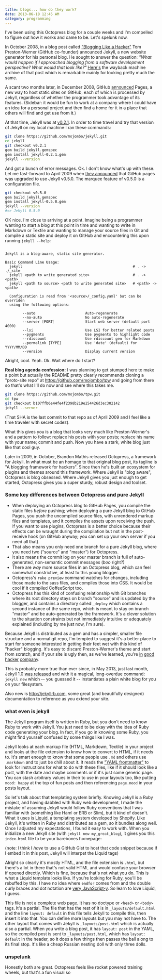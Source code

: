 ```yaml
---
title: blogs... how do they work?
date: 2013-06-18 12:45 AM
category: programming
---
```


I've been using this Octopress blog for a couple weeks and I'm compelled to figure out how it works and came to be. Let's spelunk now.

In October 2008, in a blog post called ["Blogging Like a Hacker"](http://tom.preston-werner.com/2008/11/17/blogging-like-a-hacker.html) Tom Preston-Werner (GitHub co-founder) announced Jekyll, a new website generator for his personal blog. He sought to answer the question: *"What would happen if I approached blogging from a software development perspective? What would that look like?"* [Here's](http://web.archive.org/web/20081220103916/http://tom.preston-werner.com/2008/11/17/blogging-like-a-hacker.html) the wayback machine archive of that post which is remarkable mainly for looking pretty much the same.

A scant two months later, in December 2008, GitHub [announced](https://github.com/blog/272-github-pages) Pages, a new way to host static sites on GitHub, each of which is processed by Jekyll, regardless of whether the programmer took advantage of its features. (Sidebar: it would be fun to work at a company where I could have an idea for a personal project and then find a home for it in a place that others will find and get use from it.)

At that time, Jekyll was at [v0.2.1](https://github.com/mojombo/jekyll/tree/v0.2.1). In order to time travel and try that version of Jekyll on my local machine I ran these commands:

```bash
git clone https://github.com/mojombo/jekyll.git
cd jekyll
git checkout v0.2.1
gem build jekyll.gemspec
gem install jekyll-0.2.1.gem
jekyll --version
```

And got a bunch of error messages. Ok. I don't know what's up with these. Let me fast-forward to April 2009 when [they announced](https://github.com/blog/402-github-pages-upgraded-to-jekyll-0-5-0) that GitHub pages was upgraded to use Jekyll v0.5.0. The marquee feature of v0.5.0 is a configuration file.

```bash
git checkout v0.5.0
gem build jekyll.gemspec
gem install jekyll-0.5.0.gem
jekyll --version
#=> Jekyll 0.5.0
```

OK nice. I'm close to arriving at a point. Imagine being a programmer wanting to start a blog at this point in time and wanting to write in Markdown or Textile and wanting to manage your source files in Git and compile a static site and deploy it on GitHub and encountering this upon running `jekyll --help`:

```

Jekyll is a blog-aware, static site generator.

Basic Command Line Usage:
  jekyll                                                   # . -> ./_site
  jekyll <path to write generated site>                    # . -> <path>
  jekyll <path to source> <path to write generated site>   # <path> -> <path>

  Configuration is read from '<source>/_config.yaml' but can be overriden
  using the following options:

        --auto                       Auto-regenerate
        --no-auto                    No auto-regenerate
        --server [PORT]              Start web server (default port 4000)
        --lsi                        Use LSI for better related posts
        --pygments                   Use pygments to highlight code
        --rdiscount                  Use rdiscount gem for Markdown
        --permalink [TYPE]           Use 'date' (default) for YYYY/MM/DD
        --version                    Display current version

```

Alright, cool. Yeah. Ok. Wait where do I start?

**Real blog agenda confession:** I was planning to get stumped here to make a point but actually the README pretty clearly recommends cloning a "proto-site repo" at <https://github.com/mojombo/tpw> and going from there so that's what I'll do now and see where this takes me.

```bash
git clone https://github.com/mojombo/tpw.git
cd tpw
git checkout b107ffb6e44fe4f2398b219e254426d3ec302142
jekyll --server
```

(That SHA is the last commit to that repo as of April 2009 and I feel like a time traveler with secret codez).

What this gives you is a blog that looks very much like Preston-Werner's and a pattern to follow: replace his posts with your posts; replace his name with your name; commit and push. Now you have a stark, white blog just like that cool guy.

Later in 2009, in October, Brandon Mathis released Octopress, a framework for Jekyll. In what must be an homage to that original blog post, its tagline is "A blogging framework for hackers". Since then he's built an ecosystem for plugins and themes around this framework. Where Jekyll is "blog aware", Octopress is blog obsessed. Where Jekyll gives you just enough to get started, Octopress gives you a super sturdy, robust design and toolset.

### Some key differences between Octopress and pure Jekyll

* When deploying an Octopress blog to GitHub Pages, you compile the static files *before* pushing; when deploying a pure Jekyll blog to GitHub Pages, you push the uncompiled source files, with unrendered markup files and templates, and it compiles the assets upon receiving the push. If you want to use plugins, Octopress is a better choice because their effects can be wraught during the compilation but not in the post-receive hook (on GitHub anyway; you can set up your own server if you need all that).
* That also means you only need one branch for a pure Jekyll blog, where you need two ("source" and "master") for Octopress.
* It also means the commit log on your master branch is full of auto-generated, non-semantic commit messages (*boo* right?)
* There are *way* more source files in an Octopress blog, which can feel somewhat constrictive, at least to this young blogger.
* Octopress's `rake preview` command watches for changes, including those made to the sass files, and compiles those into CSS. It would be cool if it compiled CoffeeScript too.
* Octopress has this kind of confusing relationship with Git branches where its root directory stays on branch "source" and is updated by the blogger, and contains a directory called `_deploy` which contains a second instance of the same repo, which is meant to stay on branch "master" and be auto-generated by the framework. It's a clever solution to the situation constraints but not immediately intuitive or adequately explained (including by me just now, I'm sure).

Because Jekyll is distributed as a gem and has a simpler, smaller file structure and a normal git repo, I'm tempted to suggest it's a better place to start for someone interested in getting their feet wet with this kind of "hacker" blogging. It's easy to discard Preston-Werner's theme and start from scratch, and if your site is ugly then, as we've learned, you're [in](http://www.w3.org/People/Berners-Lee/) [good](http://www.python.org/~guido/) [hacker](http://www.wall.org/~larry/) [company](http://www.aviflombaum.com/).

This is probably more true than ever since, in May 2013, just last month, Jekyll 1.0 [was released](https://github.com/blog/1502-jekyll-turns-1-0) and with it a magical, long-overdue command: `jekyll new` which -- you guessed it -- instantiates a plain white blog for you on your filesystem.

Also new is <http://jekyllrb.com>, some great (and beautifully designed) documentation to reference as you extend your site.

### what even is jekyll

The Jekyll program itself is written in Ruby, but you don't need to know Ruby to work with Jekyll. You just need to be okay with the idea of Ruby code generating your blog. In fact, if you go in knowing some Ruby, you might find yourself confused by some things like I was.

Jekyll looks at each markup file (HTML, Markdown, Textile) in your project and looks at the file extension to know how to convert to HTML, if it needs to. It's smart enough to know that some people use `.md` and others use `.markdown` and to just be chill about it. It reads the ["YAML frontmatter"](http://jekyllrb.com/docs/frontmatter/) to look for instructions for what to do with these files, like if it should look like a post, with the date and maybe comments or if it's just some generic page. You can stash arbitrary values in their to use in your layouts too, like putting `mood: happy` at the top of fun posts and then referencing `page.mood` in your posts layout.

So let's talk about that templating system briefly. Knowing Jekyll is a Ruby project, and having dabbled with Ruby web development, I made the mistake of assuming Jekyll would follow Ruby conventions that I was familiar with (something like Haml or ERB or Slim), but it kind of doesn't. What it uses is [Liquid](https://github.com/Shopify/liquid/), a templating system developed by Shopify. Like Jekyll, it's written in Ruby and distributed as a gem, so it bundles along well. Once I adjusted my expectations, I found it easy to work with. When you initialize a new Jekyll site (with `jekyll new my_great_blog`), it gives you this `index.html` file to be your barebones homepage:

<script src="https://gist.github.com/maxjacobson/5692225.js"></script>

(note: I think I *have* to use a GitHub Gist to host that code snippet because if I embed it in this post, Jekyll will interpet the Liquid tags)

Alright so clearly it's mostly HTML, and the file extension is `.html`, but there's a lot in there that's not valid HTML and would confuse your browser if opened directly. Which is fine, because that's not what you do. This is what a Liquid template looks like. If you're looking for Ruby, you'll be rebuffed by this. I have no idea where `endfor` comes from and the double curly braces and dot notation are [very JavaScript-y](http://handlebarsjs.com/). So learn to love Liquid, I guess.

This file is not a complete web page. It has no doctype or `<head>` or `<body>` tags. It's a partial. The file that has the rest of it is in `_layouts/default.html` and the line `layout: default` in this file tells Jekyll to compile this, then insert it into that. You can define more layouts but you may not have to. The other layout that comes with Jekyll is `_layouts/post.html` which is actually also a partial. When you write a blog post, it has `layout: post` in the YAML, so the compiled post is sent to `_layouts/post.html`, which has `layout: default` in the header, so it does a few things then passes the ball along to its final stop. It's like a cheap Russian nesting doll with only three dolls.

### unspelunk

Honestly both are great. Octopress feels like rocket powered training wheels, but that's a fun visual so
